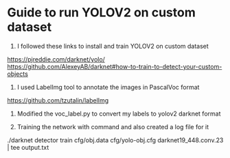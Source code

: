 # Guide to run YOLOV2 on custom dataset

1. I followed these links to install and train YOLOV2 on custom dataset

https://pjreddie.com/darknet/yolo/
https://github.com/AlexeyAB/darknet#how-to-train-to-detect-your-custom-objects

1. I used LabelImg tool to annotate the images in PascalVoc format

https://github.com/tzutalin/labelImg

1. Modified the voc_label.py to convert my labels to yolov2 darknet format

1. Training the network with command and also created a log file for it

./darknet detector train cfg/obj.data cfg/yolo-obj.cfg darknet19_448.conv.23 | tee output.txt
